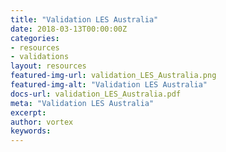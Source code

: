 ```yaml
---
title: "Validation LES Australia"
date: 2018-03-13T00:00:00Z
categories:
- resources
- validations
layout: resources
featured-img-url: validation_LES_Australia.png
featured-img-alt: "Validation LES Australia"
docs-url: validation_LES_Australia.pdf
meta: "Validation LES Australia"
excerpt: 
author: vortex
keywords: 
---
```


